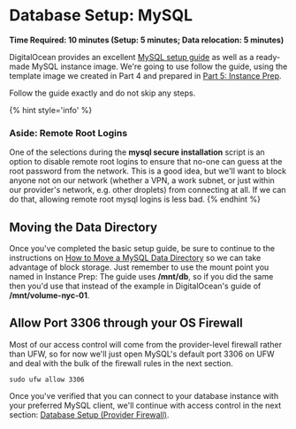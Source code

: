 # Database Setup: MySQL

**Time Required: 10 minutes \(Setup: 5 minutes; Data relocation: 5 minutes\)**

DigitalOcean provides an excellent [MySQL setup guide](https://www.digitalocean.com/community/tutorials/how-to-install-mysql-on-ubuntu-16-04) as well as a ready-made MySQL instance image. We're going to use follow the guide, using the template image we created in Part 4 and prepared in [Part 5: Instance Prep](database-setup-instance-prep.md).

Follow the guide exactly and do not skip any steps.

{% hint style='info' %}
### Aside: Remote Root Logins

One of the selections during the **mysql secure installation** script is an option to disable remote root logins to ensure that no-one can guess at the root password from the network. This is a good idea, but we'll want to block anyone not on our network \(whether a VPN, a work subnet, or just within our provider's network, e.g. other droplets\) from connecting at all. If we can do that, allowing remote root mysql logins is less bad.
{% endhint %}

## Moving the Data Directory

Once you've completed the basic setup guide, be sure to continue to the instructions on [How to Move a MySQL Data Directory](https://www.digitalocean.com/community/tutorials/how-to-move-a-mysql-data-directory-to-a-new-location-on-ubuntu-16-04) so we can take advantage of block storage. Just remember to use the mount point you named in Instance Prep: The guide uses **/mnt/db**, so if you did the same then you'd use that instead of the example in DigitalOcean's guide of **/mnt/volume-nyc-01**.

## Allow Port 3306 through your OS Firewall

Most of our access control will come from the provider-level firewall rather than UFW, so for now we'll just open MySQL's default port 3306 on UFW and deal with the bulk of the firewall rules in the next section.

```text
sudo ufw allow 3306
```

Once you've verified that you can connect to your database instance with your preferred MySQL client, we'll continue with access control in the next section: [Database Setup \(Provider Firewall\)](database-setup-provider-firewall.md).


